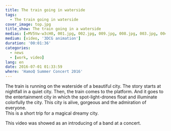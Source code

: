 ```yaml
---
title: The train going in waterside
tags:
  - The train going in waterside
cover_image: top.jpg
title_show: The train going in a waterside
medias: [=MV5Vw-w3cH0, 001.jpg, 002.jpg, 009.jpg, 008.jpg, 003.jpg, 004.jpg, 005.jpg, 006.jpg, 007.jpg]
medium: [video, '3DCG animation']
duration: '00:01:36'
categories:
  - news
  - [work, video]
lang: en
date: 2016-07-01 01:33:59
where: 'HamoQ Summer Concert 2016'
---
```

<p>The train is running on the waterside of a beautiful city. The story starts at nightfall in a quiet city. Then, the train comes to the platform. And it goes to the entertainment city in which the spot-light-drones float and illuminate colorfully the city. This city is alive, gorgeous and the admiration of everyone.
<br>This is a short trip for a magical dreamy city.
</p>
<p>This video was showed as an introducing of a band at a concert.</p>
<!--
# Tag Plugins
## Image
{% img [class names] /path/to/image [width] [height] "title text 'alt text'" %}

## Link
{% link text url [external] [title] %}

## YouTube
{% youtube video_id %}

## Vimeo
{% vimeo video_id [width] [height] %}

<!-- more -->
